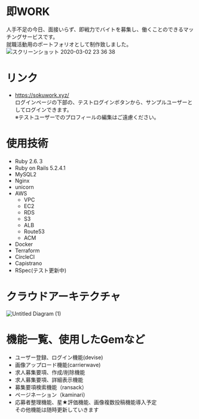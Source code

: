 # 即WORK
人手不足の今日、面接いらず、即戦力でバイトを募集し、働くことのできるマッチングサービスです。<br>
就職活動用のポートフォリオとして制作致しました。<br>
![スクリーンショット 2020-03-02 23 36 38](https://user-images.githubusercontent.com/54785182/75742784-16d54b00-5d52-11ea-8671-bf4262f81af0.png)

# リンク
- https://sokuwork.xyz/<br>
ログインページの下部の、テストログインボタンから、サンプルユーザーとしてログインできます。<br>
※テストユーザーでのプロフィールの編集はご遠慮ください。
# 使用技術

- Ruby 2.6.３
- Ruby on Rails 5.2.4.1
- MySQL2
- Nginx
- unicorn
- AWS
  - VPC
  - EC2
  - RDS
  - S3
  - ALB
  - Route53
  - ACM
- Docker
- Terraform
- CircleCI
- Capistrano
- RSpec(テスト更新中)


# クラウドアーキテクチャ
![Untitled Diagram (1)](https://user-images.githubusercontent.com/54785182/77249271-37befb00-6c83-11ea-9e5a-5d416c4233f8.png)

# 機能一覧、使用したGemなど
- ユーザー登録、ログイン機能(devise)
- 画像アップロード機能(carrierwave)
- 求人募集要項、作成/削除機能
- 求人募集要項、詳細表示機能
- 募集要項検索機能（ransack）
- ページネーション（kaminari）<br>
- 応募者整理機能、星★評価機能、画像複数投稿機能導入予定<br>
その他機能は随時更新していきます
